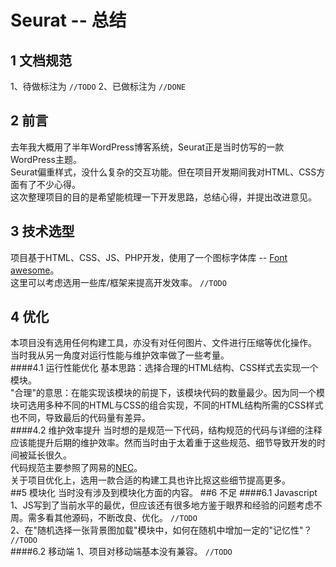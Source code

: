 # Seurat -- 总结
## 1 文档规范
1、待做标注为 `//TODO`
2、已做标注为 `//DONE`
## 2 前言
去年我大概用了半年WordPress博客系统，Seurat正是当时仿写的一款WordPress主题。<br/>
Seurat偏重样式，没什么复杂的交互功能。但在项目开发期间我对HTML、CSS方面有了不少心得。<br/>
这次整理项目的目的是希望能梳理一下开发思路，总结心得，并提出改进意见。<br/>
## 3 技术选型
项目基于HTML、CSS、JS、PHP开发，使用了一个图标字体库 -- [Font awesome](http://www.bootcss.com/p/font-awesome/)。<br/>
这里可以考虑选用一些库/框架来提高开发效率。			`//TODO`<br/>
## 4 优化
本项目没有选用任何构建工具，亦没有对任何图片、文件进行压缩等优化操作。<br/>
当时我从另一角度对运行性能与维护效率做了一些考量。<br/>
####4.1 运行性能优化
基本思路：选择合理的HTML结构、CSS样式去实现一个模块。<br/>
"合理"的意思：在能实现该模块的前提下，该模块代码的数量最少。因为同一个模块可选用多种不同的HTML与CSS的组合实现，不同的HTML结构所需的CSS样式也不同，导致最后的代码量有差异。<br/>
####4.2 维护效率提升
当时想的是规范一下代码，结构规范的代码与详细的注释应该能提升后期的维护效率。然而当时由于太着重于这些规范、细节导致开发的时间被延长很久。<br/>
代码规范主要参照了网易的[NEC](http://nec.netease.com/)。<br/>
关于项目优化上，选用一款合适的构建工具也许比抠这些细节提高更多。<br/>
##5 模块化 
当时没有涉及到模块化方面的内容。
##6 不足
####6.1 Javascript
1、JS写到了当前水平的最优，但应该还有很多地方鉴于眼界和经验的问题考虑不周。需多看其他源码，不断改良、优化。			`//TODO`<br/>
2、在"随机选择一张背景图加载"模块中，如何在随机中增加一定的"记忆性"？			`//TODO`<br/>
####6.2 移动端
1、项目对移动端基本没有兼容。		`//TODO`<br/>
